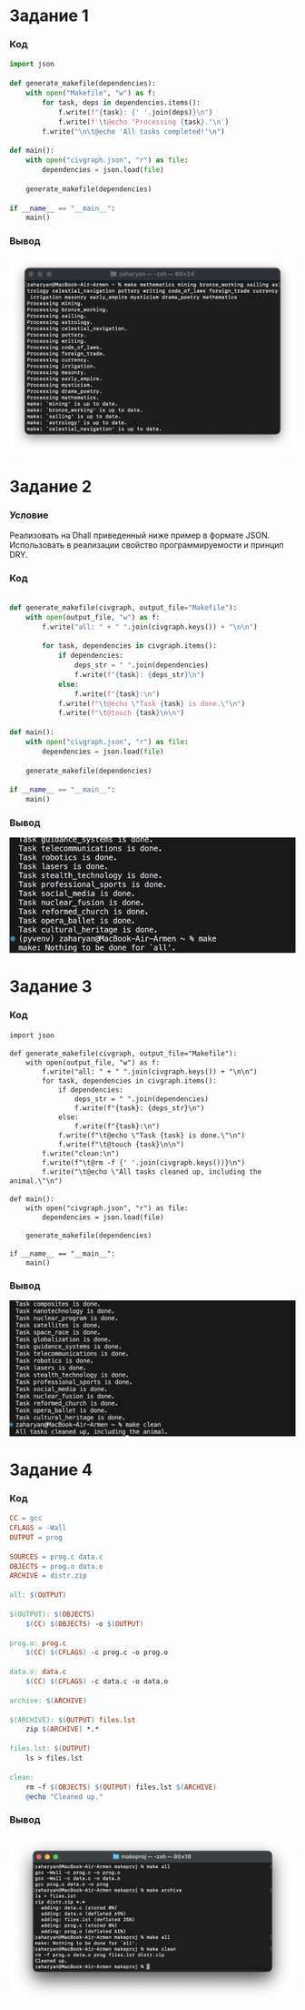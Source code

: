 # Задание 1

### Код

```python
import json

def generate_makefile(dependencies):
    with open("Makefile", "w") as f:
        for task, deps in dependencies.items():
            f.write(f"{task}: {' '.join(deps)}\n")
            f.write(f'\t@echo "Processing {task}."\n')
        f.write("\n\t@echo 'All tasks completed!'\n")

def main():
    with open("civgraph.json", "r") as file:
        dependencies = json.load(file)
    
    generate_makefile(dependencies)

if __name__ == "__main__":
    main()
```

### Вывод
![Результат задания 1](./images/p4_ex1.png)




# Задание 2
### Условие

Реализовать на Dhall приведенный ниже пример в формате JSON. Использовать в реализации свойство программируемости и принцип DRY.

### Код

```python

def generate_makefile(civgraph, output_file="Makefile"):
    with open(output_file, "w") as f:
        f.write("all: " + " ".join(civgraph.keys()) + "\n\n")

        for task, dependencies in civgraph.items():
            if dependencies:
                deps_str = " ".join(dependencies)
                f.write(f"{task}: {deps_str}\n")
            else:
                f.write(f"{task}:\n")
            f.write(f"\t@echo \"Task {task} is done.\"\n")
            f.write(f"\t@touch {task}\n\n")

def main():
    with open("civgraph.json", "r") as file:
        dependencies = json.load(file)
    
    generate_makefile(dependencies)

if __name__ == "__main__":
    main()

```

### Вывод
![Результат задания 2](./images/p4_ex2.png)

# Задание 3
### Код

```
import json

def generate_makefile(civgraph, output_file="Makefile"):
    with open(output_file, "w") as f:
        f.write("all: " + " ".join(civgraph.keys()) + "\n\n")
        for task, dependencies in civgraph.items():
            if dependencies:
                deps_str = " ".join(dependencies)
                f.write(f"{task}: {deps_str}\n")
            else:
                f.write(f"{task}:\n")
            f.write(f"\t@echo \"Task {task} is done.\"\n")
            f.write(f"\t@touch {task}\n\n")
        f.write("clean:\n")
        f.write(f"\t@rm -f {' '.join(civgraph.keys())}\n")
        f.write("\t@echo \"All tasks cleaned up, including the animal.\"\n")

def main():
    with open("civgraph.json", "r") as file:
        dependencies = json.load(file)
    
    generate_makefile(dependencies)

if __name__ == "__main__":
    main()
```

### Вывод
![Результат задания 3](./images/p4_ex3.png)

# Задание 4
### Код

```Makefile
CC = gcc
CFLAGS = -Wall
OUTPUT = prog

SOURCES = prog.c data.c
OBJECTS = prog.o data.o
ARCHIVE = distr.zip

all: $(OUTPUT)

$(OUTPUT): $(OBJECTS)
	$(CC) $(OBJECTS) -o $(OUTPUT)

prog.o: prog.c
	$(CC) $(CFLAGS) -c prog.c -o prog.o

data.o: data.c
	$(CC) $(CFLAGS) -c data.c -o data.o

archive: $(ARCHIVE)

$(ARCHIVE): $(OUTPUT) files.lst
	zip $(ARCHIVE) *.*

files.lst: $(OUTPUT)
	ls > files.lst

clean:
	rm -f $(OBJECTS) $(OUTPUT) files.lst $(ARCHIVE)
	@echo "Cleaned up."
```

### Вывод
![Результат задания 4](./images/p4_ex4.png)
